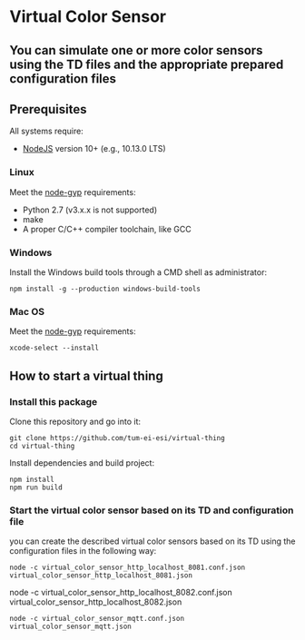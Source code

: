 # Virtual Color Sensor
## You can simulate one or more color sensors using the TD files and the appropriate prepared configuration files 

## Prerequisites
All systems require:
* [NodeJS](https://nodejs.org/) version 10+ (e.g., 10.13.0 LTS) 

### Linux
Meet the [node-gyp](https://github.com/nodejs/node-gyp#installation) requirements:
* Python 2.7 (v3.x.x is not supported)
* make
* A proper C/C++ compiler toolchain, like GCC

### Windows
Install the Windows build tools through a CMD shell as administrator:
```
npm install -g --production windows-build-tools
```

### Mac OS
Meet the [node-gyp](https://github.com/nodejs/node-gyp#installation) requirements:
```
xcode-select --install
```

## How to start a virtual thing
### Install this package
Clone this repository and go into it:
```
git clone https://github.com/tum-ei-esi/virtual-thing
cd virtual-thing
```
Install dependencies and build project:
```
npm install 
npm run build
```
### Start the virtual color sensor based on its TD and configuration file
you can create the described virtual color sensors based on its TD using the configuration files in the following way:
```
node -c virtual_color_sensor_http_localhost_8081.conf.json virtual_color_sensor_http_localhost_8081.json
```
node -c virtual_color_sensor_http_localhost_8082.conf.json virtual_color_sensor_http_localhost_8082.json
```
node -c virtual_color_sensor_mqtt.conf.json virtual_color_sensor_mqtt.json
```







